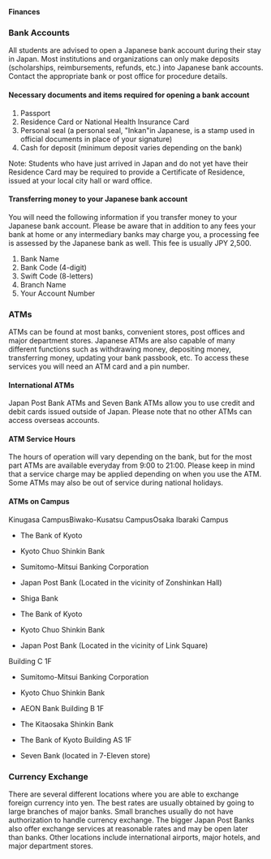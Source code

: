 **Finances**

### Bank Accounts

All students are advised to open a Japanese bank account during their stay in Japan. Most institutions and organizations can only make deposits (scholarships, reimbursements, refunds, etc.) into Japanese bank accounts. Contact the appropriate bank or post office for procedure details.

#### Necessary documents and items required for opening a bank account

  1. Passport
  2. Residence Card or National Health Insurance Card
  3. Personal seal (a personal seal, "Inkan"in Japanese, is a stamp used in official documents in place of your signature)
  4. Cash for deposit (minimum deposit varies depending on the bank)

Note: Students who have just arrived in Japan and do not yet have their Residence Card may be required to provide a Certificate of Residence, issued at your local city hall or ward office.

#### Transferring money to your Japanese bank account

You will need the following information if you transfer money to your Japanese bank account. Please be aware that in addition to any fees your bank at home or any intermediary banks may charge you, a processing fee is assessed by the Japanese bank as well. This fee is usually JPY 2,500.

  1. Bank Name
  2. Bank Code (4-digit)
  3. Swift Code (8-letters)
  4. Branch Name
  5. Your Account Number

### ATMs

ATMs can be found at most banks, convenient stores, post offices and major department stores. Japanese ATMs are also capable of many different functions such as withdrawing money, depositing money, transferring money, updating your bank passbook, etc. To access these services you will need an ATM card and a pin number.

#### International ATMs

Japan Post Bank ATMs and Seven Bank ATMs allow you to use credit and debit cards issued outside of Japan. Please note that no other ATMs can access overseas accounts.

#### ATM Service Hours

The hours of operation will vary depending on the bank, but for the most part ATMs are available everyday from 9:00 to 21:00. Please keep in mind that a service charge may be applied depending on when you use the ATM. Some ATMs may also be out of service during national holidays.

#### ATMs on Campus

Kinugasa CampusBiwako-Kusatsu CampusOsaka Ibaraki Campus  
  * The Bank of Kyoto
  * Kyoto Chuo Shinkin Bank
  * Sumitomo-Mitsui Banking Corporation
  * Japan Post Bank
(Located in the vicinity of Zonshinkan Hall)

  * Shiga Bank
  * The Bank of Kyoto
  * Kyoto Chuo Shinkin Bank
  * Japan Post Bank
(Located in the vicinity of Link Square)

Building C 1F

  * Sumitomo-Mitsui Banking Corporation
  * Kyoto Chuo Shinkin Bank
  * AEON Bank
Building B 1F

  * The Kitaosaka Shinkin Bank
  * The Bank of Kyoto
Building AS 1F

  * Seven Bank (located in 7-Eleven store)

  
### Currency Exchange

There are several different locations where you are able to exchange foreign currency into yen. The best rates are usually obtained by going to large branches of major banks. Small branches usually do not have authorization to handle currency exchange. The bigger Japan Post Banks also offer exchange services at reasonable rates and may be open later than banks. Other locations include international airports, major hotels, and major department stores.